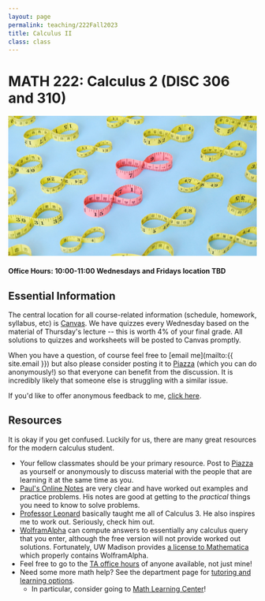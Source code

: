 ```yaml
---
layout: page
permalink: teaching/222Fall2023
title: Calculus II
class: class
---
```


# MATH 222: Calculus 2 (DISC 306 and 310)
![fire calculus picture](/images/projects/calculus2.jpg)

#### **Office Hours:**  10:00-11:00 Wednesdays and Fridays location TBD

## Essential Information

The central location for all course-related information (schedule, homework, syllabus, etc) is [Canvas](https://canvas.wisc.edu/courses/363799). We have quizzes every Wednesday based on the material of Thursday's lecture -- this is worth 4% of your final grade. All solutions to quizzes and worksheets will be posted to Canvas promptly.

When you have a question, of course feel free to [email me](mailto:{{ site.email }}) but also please consider posting it to [Piazza](https://piazza.com/class/llzpzqdsbu42t8/) (which you can do anonymously!) so that everyone can benefit from the discussion. It is incredibly likely that someone else is struggling with a similar issue. 

If you'd like to offer anonymous feedback to me, [click here](https://forms.gle/vWJiy4654gcWQoDA8).

## Resources

It is okay if you get confused. Luckily for us, there are many great resources for the modern calculus student. 

- Your fellow classmates should be your primary resource. Post to [Piazza](https://piazza.com/class/llzpzqdsbu42t8/) as yourself or anonymously to discuss material with the people that are learning it at the same time as you.
- [Paul's Online Notes](https://tutorial.math.lamar.edu/classes/calcII/calcII.aspx) are very clear and have worked out examples and practice problems. His notes are good at getting to the *practical* things you need to know to solve problems.
- [Professor Leonard](https://www.youtube.com/channel/UCoHhuummRZaIVX7bD4t2czg) basically taught me all of Calculus 3. He also inspires me to work out. Seriously, check him out.
- [WolframAlpha](https://www.wolframalpha.com/) can compute answers to essentially any calculus query that you enter, although the free version will not provide worked out solutions. Fortunately, UW Madison provides [a license to Mathematica](https://software.wisc.edu/cgi-bin/ssl/csl_download.cgi) which properly contains WolframAlpha.
- Feel free to go to the [TA office hours](https://canvas.wisc.edu/courses/212363/pages/office-hours?module_item_id=2833122) of anyone available, not just mine!
- Need some more math help? See the department page for [tutoring and learning options](https://math.wisc.edu/undergraduate/mlc/).
  - In particular, consider going to [Math Learning Center](https://math.wisc.edu/undergraduate/mlc/)!